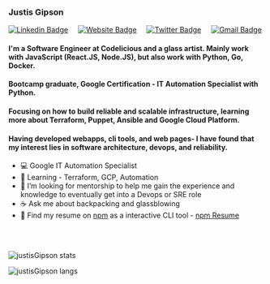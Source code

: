 <!--
**justisGipson/justisGipson** is a ✨ _special_ ✨ repository because its `README.md` (this file) appears on your GitHub profile.
-->

<h3 align='left'> Justis Gipson </h3>

[![Linkedin Badge](https://img.shields.io/badge/-justisgipson-blue?style=flat&logo=Linkedin&logoColor=white&link=https://www.linkedin.com/in/justis-gipson-00275216a/)](https://www.linkedin.com/in/justis-gipson-00275216a/) &nbsp; &nbsp;
[![Website Badge](https://img.shields.io/badge/-justisgipson.com-4486F3?style=flat&logo=Google-Chrome&logoColor=white&link=https://justisgipson.com)](https://justisgipson.com) &nbsp; &nbsp;
[![Twitter Badge](https://img.shields.io/badge/-@j__gipson-39B8FF?style=flat&labelColor=39B8FF&logo=twitter&logoColor=white&link=https://twitter.com/j__gipson)](https://twitter.com/j__gipson) &nbsp; &nbsp;
[![Gmail Badge](https://img.shields.io/badge/-justis710-DE4C40?style=flat&logo=Gmail&logoColor=white&link=mailto:justis710@gmail.com)](mailto:justis710@gmail.com)

#### I'm a Software Engineer at Codelicious and a glass artist. Mainly work with JavaScript (React.JS, Node.JS), but also work with Python, Go, Docker. 

#### Bootcamp graduate, Google Certification - IT Automation Specialist with Python.

#### Focusing on how to build reliable and scalable infrastructure, learning more about Terraform, Puppet, Ansible and Google Cloud Platform.

####  Having developed webapps, cli tools, and web pages- I have found that my interest lies in software architecture, devops, and reliability.

- :computer: Google IT Automation Specialist
- :snake: Learning - Terraform, GCP, Automation
- :evergreen_tree: I’m looking for mentorship to help me gain the experience and knowledge to eventually get into a Devops or SRE role
- :coffee: Ask me about backpacking and glassblowing
- :floppy_disk: Find my resume on [npm](https://npmjs.com) as a interactive CLI tool - [npm Resume](https://www.npmjs.com/package/justis-resume)

<br>
<br>
<p align="left"> <img src="https://github-readme-stats.vercel.app/api?username=justisGipson&show_icons=true&theme=monokai&count_private=true" alt="justisGipson stats" />
<br>
<p align="left"> <img src="https://github-readme-stats.vercel.app/api/top-langs/?username=justisGipson&langs_count=10&layout=compact&theme=monokai&count_private=true" alt="justisGipson langs" />
<br>
